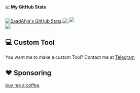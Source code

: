 
#### &#x1f4c8; My GitHub Stats

<a href="https://twitter.com/d1rkmtr">
  <img align="center" src="https://github-readme-stats.vercel.app/api?username=SaadAhla&show_icons=true&line_height=33&count_private=true&theme=dark" alt="SaadAhla's GitHub Stats" />
</a>

<a href="https://twitter.com/d1rkmtr">
  <img align="center" src="https://github-readme-stats.vercel.app/api/top-langs/?username=SaadAhla&&hide=cmake&langs_count=4&line_height=35&theme=dark" />
</a>

<a href="https://twitter.com/d1rkmtr">
  <img src="https://github-readme-streak-stats.herokuapp.com/?user=SaadAhla&theme=dark" />
</a>
<br/>
<a href="https://twitter.com/d1rkmtr">
  <img src="https://img.shields.io/twitter/follow/d1rkmtr?style=for-the-badge&logo=twitter&&labelColor=1f1f1f&color=5fffaf" />
</a>

## 💻 Custom Tool 

You want me to make a custom Tool? Contact me at [Telegram](https://t.me/Bla1ak)

## ❤️ Sponsoring

[buy me a coffee](https://github.com/sponsors/SaadAhla).  


